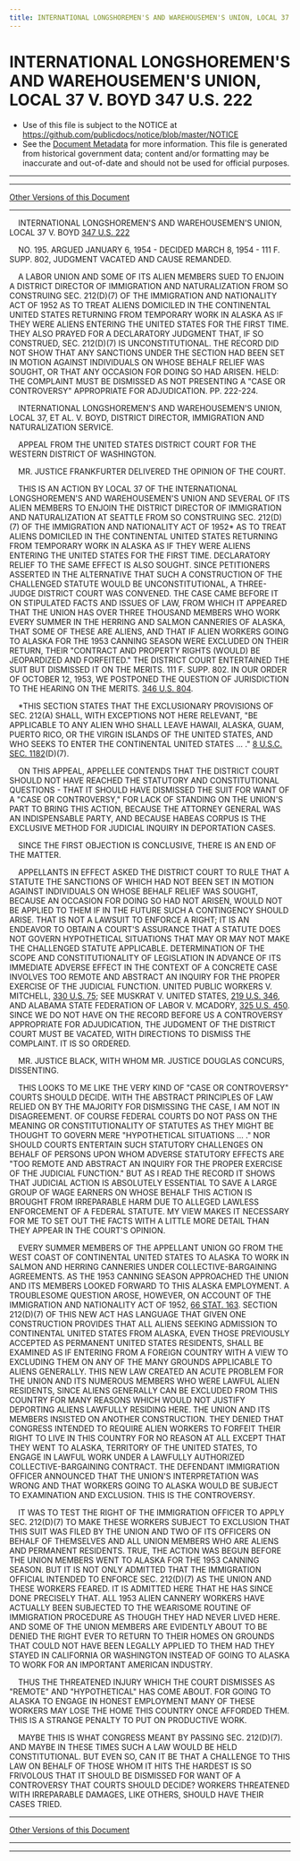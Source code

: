 ```yaml
---
title: INTERNATIONAL LONGSHOREMEN'S AND WAREHOUSEMEN'S UNION, LOCAL 37 V. BOYD 347 U.S. 222
---
```


# INTERNATIONAL LONGSHOREMEN'S AND WAREHOUSEMEN'S UNION, LOCAL 37 V. BOYD 347 U.S. 222

* Use of this file is subject to the NOTICE at https://github.com/publicdocs/notice/blob/master/NOTICE
* See the [Document Metadata](../../../index.md) for more information.
  This file is generated from historical government data; content and/or formatting may be inaccurate and out-of-date and should not be used for official purposes.

----------
----------

[Other Versions of this Document](https://publicdocs.github.io/go/links?ns=uslm-x&ref=%2Fus%2Fcourts%2Fscotus%2FusReporter%2F347%2F222)

----------

    INTERNATIONAL LONGSHOREMEN'S AND WAREHOUSEMEN'S UNION, LOCAL 37 V. BOYD [347 U.S. 222][/us/courts/scotus/usReporter/347/222]

    NO. 195.  ARGUED JANUARY 6, 1954 - DECIDED MARCH 8, 1954 - 111 F. SUPP. 802, JUDGMENT VACATED AND CAUSE REMANDED.

    A LABOR UNION AND SOME OF ITS ALIEN MEMBERS SUED TO ENJOIN A DISTRICT DIRECTOR OF IMMIGRATION AND NATURALIZATION FROM SO CONSTRUING SEC. 212(D)(7) OF THE IMMIGRATION AND NATIONALITY ACT OF 1952 AS TO TREAT ALIENS DOMICILED IN THE CONTINENTAL UNITED STATES RETURNING FROM TEMPORARY WORK IN ALASKA AS IF THEY WERE ALIENS ENTERING THE UNITED STATES FOR THE FIRST TIME.  THEY ALSO PRAYED FOR A DECLARATORY JUDGMENT THAT, IF SO CONSTRUED, SEC. 212(D)(7) IS UNCONSTITUTIONAL.  THE RECORD DID NOT SHOW THAT ANY SANCTIONS UNDER THE SECTION HAD BEEN SET IN MOTION AGAINST INDIVIDUALS ON WHOSE BEHALF RELIEF WAS SOUGHT, OR THAT ANY OCCASION FOR DOING SO HAD ARISEN.  HELD:  THE COMPLAINT MUST BE DISMISSED AS NOT PRESENTING A "CASE OR CONTROVERSY" APPROPRIATE FOR ADJUDICATION.  PP. 222-224.

    INTERNATIONAL LONGSHOREMEN'S AND WAREHOUSEMEN'S UNION, LOCAL 37, ET AL. V. BOYD, DISTRICT DIRECTOR, IMMIGRATION AND NATURALIZATION SERVICE.

    APPEAL FROM THE UNITED STATES DISTRICT COURT FOR THE WESTERN DISTRICT OF WASHINGTON.

    MR. JUSTICE FRANKFURTER DELIVERED THE OPINION OF THE COURT.

    THIS IS AN ACTION BY LOCAL 37 OF THE INTERNATIONAL LONGSHOREMEN'S AND WAREHOUSEMEN'S UNION AND SEVERAL OF ITS ALIEN MEMBERS TO ENJOIN THE DISTRICT DIRECTOR OF IMMIGRATION AND NATURALIZATION AT SEATTLE FROM SO CONSTRUING SEC. 212(D)(7) OF THE IMMIGRATION AND NATIONALITY ACT OF 1952\* AS TO TREAT ALIENS DOMICILED IN THE CONTINENTAL UNITED STATES RETURNING FROM TEMPORARY WORK IN ALASKA AS IF THEY WERE ALIENS ENTERING THE UNITED STATES FOR THE FIRST TIME.  DECLARATORY RELIEF TO THE SAME EFFECT IS ALSO SOUGHT.  SINCE PETITIONERS ASSERTED IN THE ALTERNATIVE THAT SUCH A CONSTRUCTION OF THE CHALLENGED STATUTE WOULD BE UNCONSTITUTIONAL, A THREE-JUDGE DISTRICT COURT WAS CONVENED.  THE CASE CAME BEFORE IT ON STIPULATED FACTS AND ISSUES OF LAW, FROM WHICH IT APPEARED THAT THE UNION HAS OVER THREE THOUSAND MEMBERS WHO WORK EVERY SUMMER IN THE HERRING AND SALMON CANNERIES OF ALASKA, THAT SOME OF THESE ARE ALIENS, AND THAT IF ALIEN WORKERS GOING TO ALASKA FOR THE 1953 CANNING SEASON WERE EXCLUDED ON THEIR RETURN, THEIR "CONTRACT AND PROPERTY RIGHTS (WOULD) BE JEOPARDIZED AND FORFEITED."  THE DISTRICT COURT ENTERTAINED THE SUIT BUT DISMISSED IT ON THE MERITS.  111 F. SUPP. 802.  IN OUR ORDER OF OCTOBER 12, 1953, WE POSTPONED THE QUESTION OF JURISDICTION TO THE HEARING ON THE MERITS.  [346 U.S. 804][/us/courts/scotus/usReporter/346/804].

    \*THIS SECTION STATES THAT THE EXCLUSIONARY PROVISIONS OF SEC. 212(A) SHALL, WITH EXCEPTIONS NOT HERE RELEVANT, "BE APPLICABLE TO ANY ALIEN WHO SHALL LEAVE HAWAII, ALASKA, GUAM, PUERTO RICO, OR THE VIRGIN ISLANDS OF THE UNITED STATES, AND WHO SEEKS TO ENTER THE CONTINENTAL UNITED STATES  ...  ."  [8 U.S.C. SEC. 1182][/us/usc/t8/s1182](D)(7).

    ON THIS APPEAL, APPELLEE CONTENDS THAT THE DISTRICT COURT SHOULD NOT HAVE REACHED THE STATUTORY AND CONSTITUTIONAL QUESTIONS - THAT IT SHOULD HAVE DISMISSED THE SUIT FOR WANT OF A "CASE OR CONTROVERSY," FOR LACK OF STANDING ON THE UNION'S PART TO BRING THIS ACTION, BECAUSE THE ATTORNEY GENERAL WAS AN INDISPENSABLE PARTY, AND BECAUSE HABEAS CORPUS IS THE EXCLUSIVE METHOD FOR JUDICIAL INQUIRY IN DEPORTATION CASES.

    SINCE THE FIRST OBJECTION IS CONCLUSIVE, THERE IS AN END OF THE MATTER.

    APPELLANTS IN EFFECT ASKED THE DISTRICT COURT TO RULE THAT A STATUTE THE SANCTIONS OF WHICH HAD NOT BEEN SET IN MOTION AGAINST INDIVIDUALS ON WHOSE BEHALF RELIEF WAS SOUGHT, BECAUSE AN OCCASION FOR DOING SO HAD NOT ARISEN, WOULD NOT BE APPLIED TO THEM IF IN THE FUTURE SUCH A CONTINGENCY SHOULD ARISE.  THAT IS NOT A LAWSUIT TO ENFORCE A RIGHT; IT IS AN ENDEAVOR TO OBTAIN A COURT'S ASSURANCE THAT A STATUTE DOES NOT GOVERN HYPOTHETICAL SITUATIONS THAT MAY OR MAY NOT MAKE THE CHALLENGED STATUTE APPLICABLE.  DETERMINATION OF THE SCOPE AND CONSTITUTIONALITY OF LEGISLATION IN ADVANCE OF ITS IMMEDIATE ADVERSE EFFECT IN THE CONTEXT OF A CONCRETE CASE INVOLVES TOO REMOTE AND ABSTRACT AN INQUIRY FOR THE PROPER EXERCISE OF THE JUDICIAL FUNCTION.  UNITED PUBLIC WORKERS V. MITCHELL, [330 U.S. 75][/us/courts/scotus/usReporter/330/75]; SEE MUSKRAT V. UNITED STATES, [219 U.S. 346][/us/courts/scotus/usReporter/219/346], AND ALABAMA STATE FEDERATION OF LABOR V. MCADORY, [325 U.S. 450][/us/courts/scotus/usReporter/325/450].  SINCE WE DO NOT HAVE ON THE RECORD BEFORE US A CONTROVERSY APPROPRIATE FOR ADJUDICATION, THE JUDGMENT OF THE DISTRICT COURT MUST BE VACATED, WITH DIRECTIONS TO DISMISS THE COMPLAINT.  IT IS SO ORDERED.

    MR. JUSTICE BLACK, WITH WHOM MR. JUSTICE DOUGLAS CONCURS, DISSENTING.

    THIS LOOKS TO ME LIKE THE VERY KIND OF "CASE OR CONTROVERSY" COURTS SHOULD DECIDE.  WITH THE ABSTRACT PRINCIPLES OF LAW RELIED ON BY THE MAJORITY FOR DISMISSING THE CASE, I AM NOT IN DISAGREEMENT.  OF COURSE FEDERAL COURTS DO NOT PASS ON THE MEANING OR CONSTITUTIONALITY OF STATUTES AS THEY MIGHT BE THOUGHT TO GOVERN MERE "HYPOTHETICAL SITUATIONS  ...  ."  NOR SHOULD COURTS ENTERTAIN SUCH STATUTORY CHALLENGES ON BEHALF OF PERSONS UPON WHOM ADVERSE STATUTORY EFFECTS ARE "TOO REMOTE AND ABSTRACT AN INQUIRY FOR THE PROPER EXERCISE OF THE JUDICIAL FUNCTION."  BUT AS I READ THE RECORD IT SHOWS THAT JUDICIAL ACTION IS ABSOLUTELY ESSENTIAL TO SAVE A LARGE GROUP OF WAGE EARNERS ON WHOSE BEHALF THIS ACTION IS BROUGHT FROM IRREPARABLE HARM DUE TO ALLEGED LAWLESS ENFORCEMENT OF A FEDERAL STATUTE.  MY VIEW MAKES IT NECESSARY FOR ME TO SET OUT THE FACTS WITH A LITTLE MORE DETAIL THAN THEY APPEAR IN THE COURT'S OPINION.

    EVERY SUMMER MEMBERS OF THE APPELLANT UNION GO FROM THE WEST COAST OF CONTINENTAL UNITED STATES TO ALASKA TO WORK IN SALMON AND HERRING CANNERIES UNDER COLLECTIVE-BARGAINING AGREEMENTS.  AS THE 1953 CANNING SEASON APPROACHED THE UNION AND ITS MEMBERS LOOKED FORWARD TO THIS ALASKA EMPLOYMENT.  A TROUBLESOME QUESTION AROSE, HOWEVER, ON ACCOUNT OF THE IMMIGRATION AND NATIONALITY ACT OF 1952, [66 STAT. 163][/us/stat/66/163].  SECTION 212(D)(7) OF THIS NEW ACT HAS LANGUAGE THAT GIVEN ONE CONSTRUCTION PROVIDES THAT ALL ALIENS SEEKING ADMISSION TO CONTINENTAL UNITED STATES FROM ALASKA, EVEN THOSE PREVIOUSLY ACCEPTED AS PERMANENT UNITED STATES RESIDENTS, SHALL BE EXAMINED AS IF ENTERING FROM A FOREIGN COUNTRY WITH A VIEW TO EXCLUDING THEM ON ANY OF THE MANY GROUNDS APPLICABLE TO ALIENS GENERALLY.  THIS NEW LAW CREATED AN ACUTE PROBLEM FOR THE UNION AND ITS NUMEROUS MEMBERS WHO WERE LAWFUL ALIEN RESIDENTS, SINCE ALIENS GENERALLY CAN BE EXCLUDED FROM THIS COUNTRY FOR MANY REASONS WHICH WOULD NOT JUSTIFY DEPORTING ALIENS LAWFULLY RESIDING HERE.  THE UNION AND ITS MEMBERS INSISTED ON ANOTHER CONSTRUCTION.  THEY DENIED THAT CONGRESS INTENDED TO REQUIRE ALIEN WORKERS TO FORFEIT THEIR RIGHT TO LIVE IN THIS COUNTRY FOR NO REASON AT ALL EXCEPT THAT THEY WENT TO ALASKA, TERRITORY OF THE UNITED STATES, TO ENGAGE IN LAWFUL WORK UNDER A LAWFULLY AUTHORIZED COLLECTIVE-BARGAINING CONTRACT.  THE DEFENDANT IMMIGRATION OFFICER ANNOUNCED THAT THE UNION'S INTERPRETATION WAS WRONG AND THAT WORKERS GOING TO ALASKA WOULD BE SUBJECT TO EXAMINATION AND EXCLUSION.  THIS IS THE CONTROVERSY.

    IT WAS TO TEST THE RIGHT OF THE IMMIGRATION OFFICER TO APPLY SEC. 212(D)(7) TO MAKE THESE WORKERS SUBJECT TO EXCLUSION THAT THIS SUIT WAS FILED BY THE UNION AND TWO OF ITS OFFICERS ON BEHALF OF THEMSELVES AND ALL UNION MEMBERS WHO ARE ALIENS AND PERMANENT RESIDENTS.  TRUE, THE ACTION WAS BEGUN BEFORE THE UNION MEMBERS WENT TO ALASKA FOR THE 1953 CANNING SEASON.  BUT IT IS NOT ONLY ADMITTED THAT THE IMMIGRATION OFFICIAL INTENDED TO ENFORCE SEC. 212(D)(7) AS THE UNION AND THESE WORKERS FEARED.  IT IS ADMITTED HERE THAT HE HAS SINCE DONE PRECISELY THAT.  ALL 1953 ALIEN CANNERY WORKERS HAVE ACTUALLY BEEN SUBJECTED TO THE WEARISOME ROUTINE OF IMMIGRATION PROCEDURE AS THOUGH THEY HAD NEVER LIVED HERE.  AND SOME OF THE UNION MEMBERS ARE EVIDENTLY ABOUT TO BE DENIED THE RIGHT EVER TO RETURN TO THEIR HOMES ON GROUNDS THAT COULD NOT HAVE BEEN LEGALLY APPLIED TO THEM HAD THEY STAYED IN CALIFORNIA OR WASHINGTON INSTEAD OF GOING TO ALASKA TO WORK FOR AN IMPORTANT AMERICAN INDUSTRY.

    THUS THE THREATENED INJURY WHICH THE COURT DISMISSES AS "REMOTE" AND "HYPOTHETICAL" HAS COME ABOUT.  FOR GOING TO ALASKA TO ENGAGE IN HONEST EMPLOYMENT MANY OF THESE WORKERS MAY LOSE THE HOME THIS COUNTRY ONCE AFFORDED THEM.  THIS IS A STRANGE PENALTY TO PUT ON PRODUCTIVE WORK.

    MAYBE THIS IS WHAT CONGRESS MEANT BY PASSING SEC. 212(D)(7).  AND MAYBE IN THESE TIMES SUCH A LAW WOULD BE HELD CONSTITUTIONAL.  BUT EVEN SO, CAN IT BE THAT A CHALLENGE TO THIS LAW ON BEHALF OF THOSE WHOM IT HITS THE HARDEST IS SO FRIVOLOUS THAT IT SHOULD BE DISMISSED FOR WANT OF A CONTROVERSY THAT COURTS SHOULD DECIDE?  WORKERS THREATENED WITH IRREPARABLE DAMAGES, LIKE OTHERS, SHOULD HAVE THEIR CASES TRIED.

----------

[Other Versions of this Document](https://publicdocs.github.io/go/links?ns=uslm-x&ref=%2Fus%2Fcourts%2Fscotus%2FusReporter%2F347%2F222)

----------
----------

[/us/courts/scotus/usReporter/347/222]: https://publicdocs.github.io/go/links?ns=uslm-x&ref=%2Fus%2Fcourts%2Fscotus%2FusReporter%2F347%2F222
[/us/courts/scotus/usReporter/346/804]: https://publicdocs.github.io/go/links?ns=uslm-x&ref=%2Fus%2Fcourts%2Fscotus%2FusReporter%2F346%2F804
[/us/usc/t8/s1182]: https://publicdocs.github.io/go/links?ns=uslm&ref=%2Fus%2Fusc%2Ft8%2Fs1182
[/us/courts/scotus/usReporter/330/75]: https://publicdocs.github.io/go/links?ns=uslm-x&ref=%2Fus%2Fcourts%2Fscotus%2FusReporter%2F330%2F75
[/us/courts/scotus/usReporter/219/346]: https://publicdocs.github.io/go/links?ns=uslm-x&ref=%2Fus%2Fcourts%2Fscotus%2FusReporter%2F219%2F346
[/us/courts/scotus/usReporter/325/450]: https://publicdocs.github.io/go/links?ns=uslm-x&ref=%2Fus%2Fcourts%2Fscotus%2FusReporter%2F325%2F450
[/us/stat/66/163]: https://publicdocs.github.io/go/links?ns=uslm&ref=%2Fus%2Fstat%2F66%2F163


